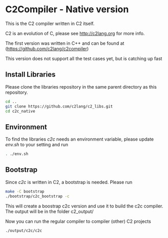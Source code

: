 
# C2Compiler - Native version

This is the C2 compiler written in C2 itself.

C2 is an evolution of C, please see http://c2lang.org for more info.

The first version was written in C++ and can be found at (https://github.com/c2lang/c2compiler)

This version does not support all the test cases yet, but is catching up fast


## Install Libraries
Please clone the libraries repository in the same parent directory as this repository.

```bash
cd ..
git clone https://github.com/c2lang/c2_libs.git
cd c2c_native
```


## Environment

To find the libraries *c2c* needs an environment variable, please update *env.sh*
to your setting and run

```bash
. ./env.sh
```


## Bootstrap

Since *c2c* is written in C2, a bootstrap is needed. Please run

```bash
make -C bootstrap
./bootstrap/c2c_bootstrap -c
```

This will create a boostrap c2c version and use it to build the c2c compiler.
The output will be in the folder c2_output/

Now you can run the regular compiler to compiler (other) C2 projects

```bash
./output/c2c/c2c
```


